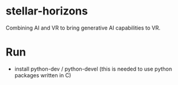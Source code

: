 # stellar-horizons

Combining AI and VR to bring generative AI capabilities to VR.

# Run

- install python-dev / python-devel (this is needed to use python packages written in C)
